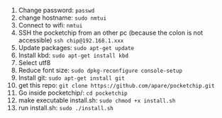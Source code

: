 1. Change password:
`passwd`
2. change hostname:
`sudo nmtui`
3. Connect to wifi:
`nmtui`
4. SSH the pocketchip from an other pc (because the colon is not accessible)
`ssh chip@192.168.1.xxx`
5. Update packages:
`sudo apt-get update`
6. Install kbd:
`sudo apt-get install kbd`
7. Select utf8
8. Reduce font size:
`sudo dpkg-reconfigure console-setup`
9. Install git:
`sudo apt-get install git`
10. get this repo:
`git clone https://github.com/apare/pocketchip.git`
11. Go inside pocketchip/:
`cd pocketchip`
12. make executable install.sh:
`sudo chmod +x install.sh`
13. run install.sh:
`sudo ./install.sh`
